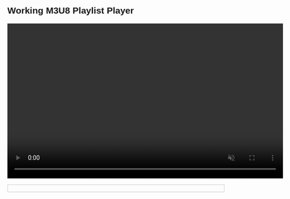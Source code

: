 <!DOCTYPE html>
<html lang="en">
<head>
  <meta charset="UTF-8"/>
  <title>Working M3U8 Playlist</title>
  <script src="https://cdn.jsdelivr.net/npm/hls.js@latest"></script>
  <style>
    body { font-family: sans-serif; margin: 20px; }
    #playlist { max-height: 120px; overflow-y: auto; border: 1px solid #ccc; padding: 8px; }
    #playlist li { padding: 6px; cursor: pointer; }
    #playlist li.active { background: #cde; font-weight: bold; }
  </style>
</head>
<body>

<h2>Working M3U8 Playlist Player</h2>

<video id="video" width="640" height="360" controls autoplay muted></video>

<ul id="playlist"></ul>

<script>
  const streams = [
    "https://test-streams.mux.dev/x36xhzz/x36xhzz.m3u8",
    "https://test-streams.mux.dev/tsfiles/hls/playlist.m3u8"
  ];

  const video = document.getElementById('video');
  const listEl = document.getElementById('playlist');
  let current = 0;
  let hls = null;

  function createList() {
    streams.forEach((url, i) => {
      const li = document.createElement('li');
      li.textContent = `Stream ${i + 1}`;
      li.onclick = () => play(i);
      if (i === current) li.classList.add('active');
      listEl.appendChild(li);
    });
  }

  function highlight() {
    Array.from(listEl.children).forEach((li, i) => {
      li.classList.toggle('active', i === current);
    });
  }

  function play(i) {
    current = i;
    const url = streams[i];
    if (hls) hls.destroy();

    if (Hls.isSupported()) {
      hls = new Hls();
      hls.loadSource(url);
      hls.attachMedia(video);
      hls.on(Hls.Events.MANIFEST_PARSED, () => video.play());
    } else if (video.canPlayType('application/vnd.apple.mpegurl')) {
      video.src = url;
      video.play();
    } else {
      alert("HLS not supported");
    }

    highlight();
  }

  video.addEventListener('ended', () => {
    const next = current + 1;
    if (streams[next]) play(next);
  });

  // Initialize
  createList();
  play(0);
</script>

</body>
</html>
